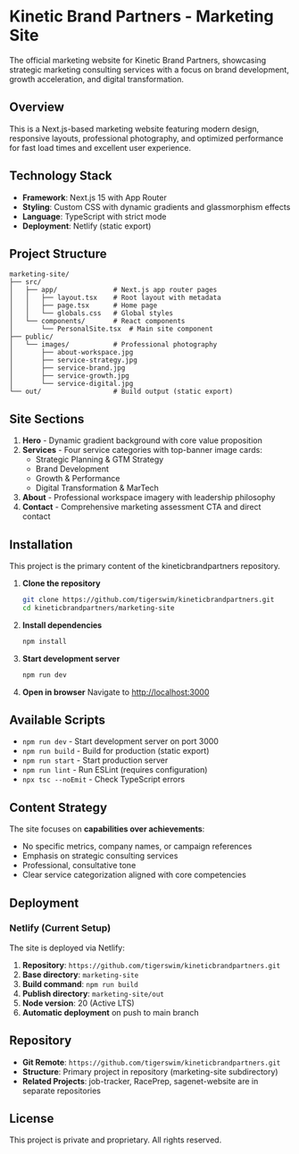 # Kinetic Brand Partners - Marketing Site

The official marketing website for Kinetic Brand Partners, showcasing strategic marketing consulting services with a focus on brand development, growth acceleration, and digital transformation.

## Overview

This is a Next.js-based marketing website featuring modern design, responsive layouts, professional photography, and optimized performance for fast load times and excellent user experience.

## Technology Stack

- **Framework**: Next.js 15 with App Router
- **Styling**: Custom CSS with dynamic gradients and glassmorphism effects
- **Language**: TypeScript with strict mode
- **Deployment**: Netlify (static export)

## Project Structure

```
marketing-site/
├── src/
│   ├── app/              # Next.js app router pages
│   │   ├── layout.tsx    # Root layout with metadata
│   │   ├── page.tsx      # Home page
│   │   └── globals.css   # Global styles
│   └── components/       # React components
│       └── PersonalSite.tsx  # Main site component
├── public/
│   └── images/           # Professional photography
│       ├── about-workspace.jpg
│       ├── service-strategy.jpg
│       ├── service-brand.jpg
│       ├── service-growth.jpg
│       └── service-digital.jpg
└── out/                  # Build output (static export)
```

## Site Sections

1. **Hero** - Dynamic gradient background with core value proposition
2. **Services** - Four service categories with top-banner image cards:
   - Strategic Planning & GTM Strategy
   - Brand Development
   - Growth & Performance
   - Digital Transformation & MarTech
3. **About** - Professional workspace imagery with leadership philosophy
4. **Contact** - Comprehensive marketing assessment CTA and direct contact

## Installation

This project is the primary content of the kineticbrandpartners repository.

1. **Clone the repository**
   ```bash
   git clone https://github.com/tigerswim/kineticbrandpartners.git
   cd kineticbrandpartners/marketing-site
   ```

2. **Install dependencies**
   ```bash
   npm install
   ```

3. **Start development server**
   ```bash
   npm run dev
   ```

4. **Open in browser**
   Navigate to [http://localhost:3000](http://localhost:3000)

## Available Scripts

- `npm run dev` - Start development server on port 3000
- `npm run build` - Build for production (static export)
- `npm run start` - Start production server
- `npm run lint` - Run ESLint (requires configuration)
- `npx tsc --noEmit` - Check TypeScript errors

## Content Strategy

The site focuses on **capabilities over achievements**:
- No specific metrics, company names, or campaign references
- Emphasis on strategic consulting services
- Professional, consultative tone
- Clear service categorization aligned with core competencies

## Deployment

### Netlify (Current Setup)

The site is deployed via Netlify:

1. **Repository**: `https://github.com/tigerswim/kineticbrandpartners.git`
2. **Base directory**: `marketing-site`
3. **Build command**: `npm run build`
4. **Publish directory**: `marketing-site/out`
5. **Node version**: 20 (Active LTS)
6. **Automatic deployment** on push to main branch

## Repository

- **Git Remote**: `https://github.com/tigerswim/kineticbrandpartners.git`
- **Structure**: Primary project in repository (marketing-site subdirectory)
- **Related Projects**: job-tracker, RacePrep, sagenet-website are in separate repositories

## License

This project is private and proprietary. All rights reserved.
